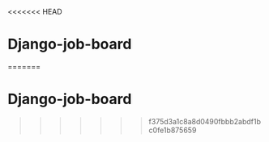 <<<<<<< HEAD
# Django-job-board
=======
# Django-job-board
>>>>>>> f375d3a1c8a8d0490fbbb2abdf1bc0fe1b875659
